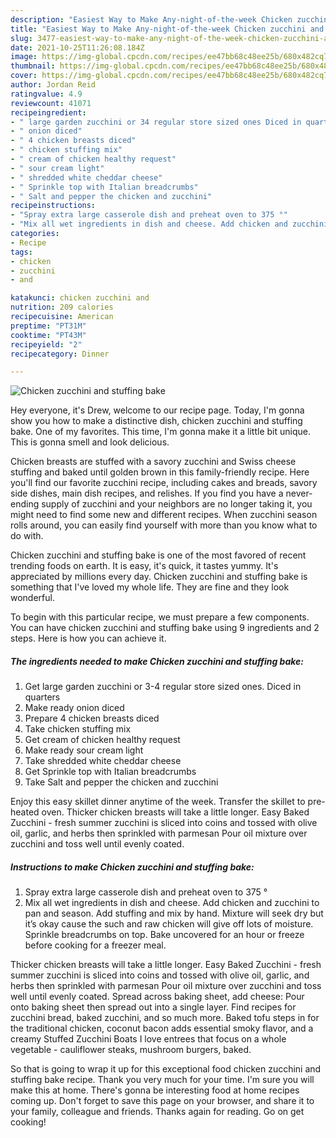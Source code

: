 ```yaml
---
description: "Easiest Way to Make Any-night-of-the-week Chicken zucchini and stuffing bake"
title: "Easiest Way to Make Any-night-of-the-week Chicken zucchini and stuffing bake"
slug: 3477-easiest-way-to-make-any-night-of-the-week-chicken-zucchini-and-stuffing-bake
date: 2021-10-25T11:26:08.184Z
image: https://img-global.cpcdn.com/recipes/ee47bb68c48ee25b/680x482cq70/chicken-zucchini-and-stuffing-bake-recipe-main-photo.jpg
thumbnail: https://img-global.cpcdn.com/recipes/ee47bb68c48ee25b/680x482cq70/chicken-zucchini-and-stuffing-bake-recipe-main-photo.jpg
cover: https://img-global.cpcdn.com/recipes/ee47bb68c48ee25b/680x482cq70/chicken-zucchini-and-stuffing-bake-recipe-main-photo.jpg
author: Jordan Reid
ratingvalue: 4.9
reviewcount: 41071
recipeingredient:
- " large garden zucchini or 34 regular store sized ones Diced in quarters"
- " onion diced"
- " 4 chicken breasts diced"
- " chicken stuffing mix"
- " cream of chicken healthy request"
- " sour cream light"
- " shredded white cheddar cheese"
- " Sprinkle top with Italian breadcrumbs"
- " Salt and pepper the chicken and zucchini"
recipeinstructions:
- "Spray extra large casserole dish and preheat oven to 375 °"
- "Mix all wet ingredients in dish and cheese. Add chicken and zucchini to pan and season. Add stuffing and mix by hand. Mixture will seek dry but it’s okay cause the such and raw chicken will give off lots of moisture. Sprinkle breadcrumbs on top. Bake uncovered for an hour or freeze before cooking for a freezer meal."
categories:
- Recipe
tags:
- chicken
- zucchini
- and

katakunci: chicken zucchini and 
nutrition: 209 calories
recipecuisine: American
preptime: "PT31M"
cooktime: "PT43M"
recipeyield: "2"
recipecategory: Dinner

---
```



![Chicken zucchini and stuffing bake](https://img-global.cpcdn.com/recipes/ee47bb68c48ee25b/680x482cq70/chicken-zucchini-and-stuffing-bake-recipe-main-photo.jpg)

Hey everyone, it's Drew, welcome to our recipe page. Today, I'm gonna show you how to make a distinctive dish, chicken zucchini and stuffing bake. One of my favorites. This time, I'm gonna make it a little bit unique. This is gonna smell and look delicious.

Chicken breasts are stuffed with a savory zucchini and Swiss cheese stuffing and baked until golden brown in this family-friendly recipe. Here you&#39;ll find our favorite zucchini recipe, including cakes and breads, savory side dishes, main dish recipes, and relishes. If you find you have a never-ending supply of zucchini and your neighbors are no longer taking it, you might need to find some new and different recipes. When zucchini season rolls around, you can easily find yourself with more than you know what to do with.

Chicken zucchini and stuffing bake is one of the most favored of recent trending foods on earth. It is easy, it's quick, it tastes yummy. It's appreciated by millions every day. Chicken zucchini and stuffing bake is something that I've loved my whole life. They are fine and they look wonderful.


To begin with this particular recipe, we must prepare a few components. You can have chicken zucchini and stuffing bake using 9 ingredients and 2 steps. Here is how you can achieve it.

<!--inarticleads1-->

##### The ingredients needed to make Chicken zucchini and stuffing bake:

1. Get  large garden zucchini or 3-4 regular store sized ones. Diced in quarters
1. Make ready  onion diced
1. Prepare  4 chicken breasts diced
1. Take  chicken stuffing mix
1. Get  cream of chicken healthy request
1. Make ready  sour cream light
1. Take  shredded white cheddar cheese
1. Get  Sprinkle top with Italian breadcrumbs
1. Take  Salt and pepper the chicken and zucchini


Enjoy this easy skillet dinner anytime of the week. Transfer the skillet to pre-heated oven. Thicker chicken breasts will take a little longer. Easy Baked Zucchini - fresh summer zucchini is sliced into coins and tossed with olive oil, garlic, and herbs then sprinkled with parmesan Pour oil mixture over zucchini and toss well until evenly coated. 

<!--inarticleads2-->

##### Instructions to make Chicken zucchini and stuffing bake:

1. Spray extra large casserole dish and preheat oven to 375 °
1. Mix all wet ingredients in dish and cheese. Add chicken and zucchini to pan and season. Add stuffing and mix by hand. Mixture will seek dry but it’s okay cause the such and raw chicken will give off lots of moisture. Sprinkle breadcrumbs on top. Bake uncovered for an hour or freeze before cooking for a freezer meal.


Thicker chicken breasts will take a little longer. Easy Baked Zucchini - fresh summer zucchini is sliced into coins and tossed with olive oil, garlic, and herbs then sprinkled with parmesan Pour oil mixture over zucchini and toss well until evenly coated. Spread across baking sheet, add cheese: Pour onto baking sheet then spread out into a single layer. Find recipes for zucchini bread, baked zucchini, and so much more. Baked tofu steps in for the traditional chicken, coconut bacon adds essential smoky flavor, and a creamy Stuffed Zucchini Boats I love entrees that focus on a whole vegetable - cauliflower steaks, mushroom burgers, baked. 

So that is going to wrap it up for this exceptional food chicken zucchini and stuffing bake recipe. Thank you very much for your time. I'm sure you will make this at home. There's gonna be interesting food at home recipes coming up. Don't forget to save this page on your browser, and share it to your family, colleague and friends. Thanks again for reading. Go on get cooking!
